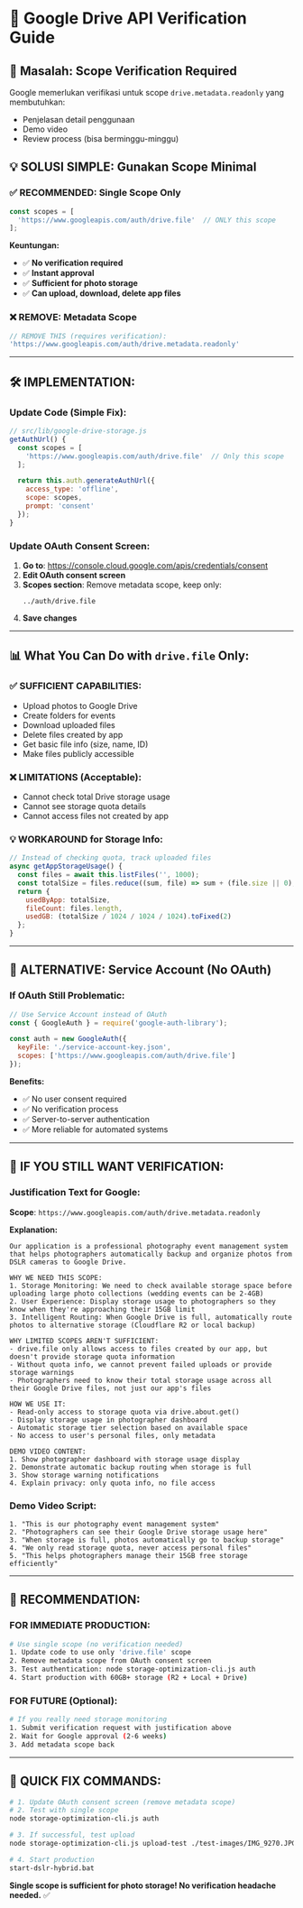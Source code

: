 # 🔧 Google Drive API Verification Guide

## 🚨 **Masalah: Scope Verification Required**

Google memerlukan verifikasi untuk scope `drive.metadata.readonly` yang membutuhkan:
- Penjelasan detail penggunaan
- Demo video
- Review process (bisa berminggu-minggu)

## 💡 **SOLUSI SIMPLE: Gunakan Scope Minimal**

### **✅ RECOMMENDED: Single Scope Only**
```javascript
const scopes = [
  'https://www.googleapis.com/auth/drive.file'  // ONLY this scope
];
```

**Keuntungan:**
- ✅ **No verification required**
- ✅ **Instant approval**
- ✅ **Sufficient for photo storage**
- ✅ **Can upload, download, delete app files**

### **❌ REMOVE: Metadata Scope**
```javascript
// REMOVE THIS (requires verification):
'https://www.googleapis.com/auth/drive.metadata.readonly'
```

---

## 🛠️ **IMPLEMENTATION:**

### **Update Code (Simple Fix):**
```javascript
// src/lib/google-drive-storage.js
getAuthUrl() {
  const scopes = [
    'https://www.googleapis.com/auth/drive.file'  // Only this scope
  ];

  return this.auth.generateAuthUrl({
    access_type: 'offline',
    scope: scopes,
    prompt: 'consent'
  });
}
```

### **Update OAuth Consent Screen:**
1. **Go to**: https://console.cloud.google.com/apis/credentials/consent
2. **Edit OAuth consent screen**
3. **Scopes section**: Remove metadata scope, keep only:
   ```
   ../auth/drive.file
   ```
4. **Save changes**

---

## 📊 **What You Can Do with `drive.file` Only:**

### **✅ SUFFICIENT CAPABILITIES:**
- Upload photos to Google Drive
- Create folders for events
- Download uploaded files
- Delete files created by app
- Get basic file info (size, name, ID)
- Make files publicly accessible

### **❌ LIMITATIONS (Acceptable):**
- Cannot check total Drive storage usage
- Cannot see storage quota details
- Cannot access files not created by app

### **💡 WORKAROUND for Storage Info:**
```javascript
// Instead of checking quota, track uploaded files
async getAppStorageUsage() {
  const files = await this.listFiles('', 1000);
  const totalSize = files.reduce((sum, file) => sum + (file.size || 0), 0);
  return {
    usedByApp: totalSize,
    fileCount: files.length,
    usedGB: (totalSize / 1024 / 1024 / 1024).toFixed(2)
  };
}
```

---

## 🎯 **ALTERNATIVE: Service Account (No OAuth)**

### **If OAuth Still Problematic:**
```javascript
// Use Service Account instead of OAuth
const { GoogleAuth } = require('google-auth-library');

const auth = new GoogleAuth({
  keyFile: './service-account-key.json',
  scopes: ['https://www.googleapis.com/auth/drive.file']
});
```

**Benefits:**
- ✅ No user consent required
- ✅ No verification process
- ✅ Server-to-server authentication
- ✅ More reliable for automated systems

---

## 📝 **IF YOU STILL WANT VERIFICATION:**

### **Justification Text for Google:**

**Scope**: `https://www.googleapis.com/auth/drive.metadata.readonly`

**Explanation:**
```
Our application is a professional photography event management system that helps photographers automatically backup and organize photos from DSLR cameras to Google Drive.

WHY WE NEED THIS SCOPE:
1. Storage Monitoring: We need to check available storage space before uploading large photo collections (wedding events can be 2-4GB)
2. User Experience: Display storage usage to photographers so they know when they're approaching their 15GB limit
3. Intelligent Routing: When Google Drive is full, automatically route photos to alternative storage (Cloudflare R2 or local backup)

WHY LIMITED SCOPES AREN'T SUFFICIENT:
- drive.file only allows access to files created by our app, but doesn't provide storage quota information
- Without quota info, we cannot prevent failed uploads or provide storage warnings
- Photographers need to know their total storage usage across all their Google Drive files, not just our app's files

HOW WE USE IT:
- Read-only access to storage quota via drive.about.get()
- Display storage usage in photographer dashboard
- Automatic storage tier selection based on available space
- No access to user's personal files, only metadata

DEMO VIDEO CONTENT:
1. Show photographer dashboard with storage usage display
2. Demonstrate automatic backup routing when storage is full
3. Show storage warning notifications
4. Explain privacy: only quota info, no file access
```

### **Demo Video Script:**
```
1. "This is our photography event management system"
2. "Photographers can see their Google Drive storage usage here"
3. "When storage is full, photos automatically go to backup storage"
4. "We only read storage quota, never access personal files"
5. "This helps photographers manage their 15GB free storage efficiently"
```

---

## 🎯 **RECOMMENDATION:**

### **FOR IMMEDIATE PRODUCTION:**
```bash
# Use single scope (no verification needed)
1. Update code to use only 'drive.file' scope
2. Remove metadata scope from OAuth consent screen  
3. Test authentication: node storage-optimization-cli.js auth
4. Start production with 60GB+ storage (R2 + Local + Drive)
```

### **FOR FUTURE (Optional):**
```bash
# If you really need storage monitoring
1. Submit verification request with justification above
2. Wait for Google approval (2-6 weeks)
3. Add metadata scope back
```

---

## 🎉 **QUICK FIX COMMANDS:**

```bash
# 1. Update OAuth consent screen (remove metadata scope)
# 2. Test with single scope
node storage-optimization-cli.js auth

# 3. If successful, test upload
node storage-optimization-cli.js upload-test ./test-images/IMG_9270.JPG

# 4. Start production
start-dslr-hybrid.bat
```

**Single scope is sufficient for photo storage! No verification headache needed.** ✅